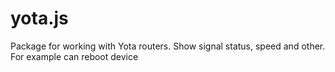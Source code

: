 # yota.js
Package for working with Yota routers. Show signal status, speed and other. For example can reboot device
